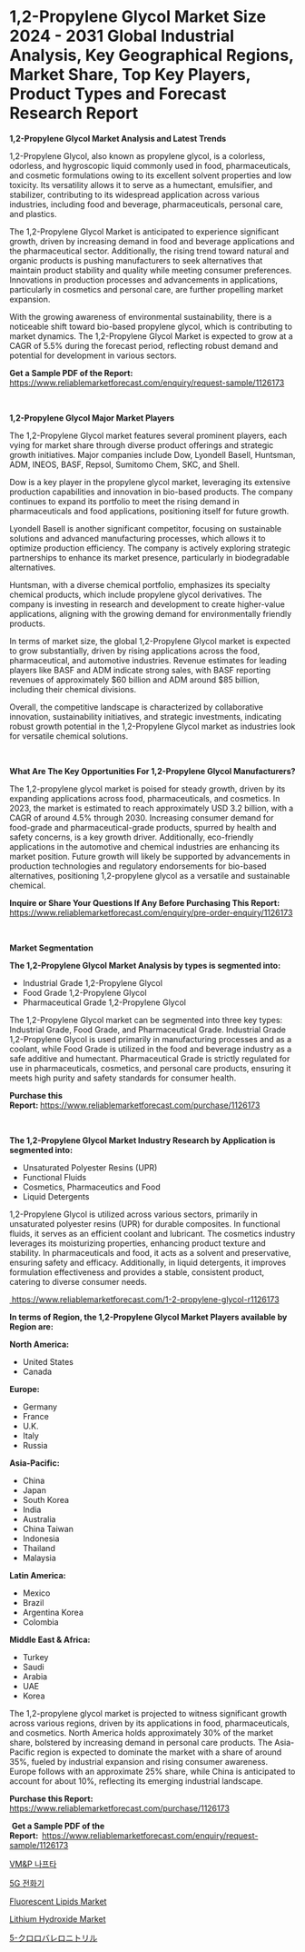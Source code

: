<p><h1>1,2-Propylene Glycol Market Size 2024 - 2031 Global Industrial Analysis, Key Geographical Regions, Market Share, Top Key Players, Product Types and Forecast Research Report</h1></p><p><strong>1,2-Propylene Glycol Market Analysis and Latest Trends</strong></p>
<p><p>1,2-Propylene Glycol, also known as propylene glycol, is a colorless, odorless, and hygroscopic liquid commonly used in food, pharmaceuticals, and cosmetic formulations owing to its excellent solvent properties and low toxicity. Its versatility allows it to serve as a humectant, emulsifier, and stabilizer, contributing to its widespread application across various industries, including food and beverage, pharmaceuticals, personal care, and plastics.</p><p>The 1,2-Propylene Glycol Market is anticipated to experience significant growth, driven by increasing demand in food and beverage applications and the pharmaceutical sector. Additionally, the rising trend toward natural and organic products is pushing manufacturers to seek alternatives that maintain product stability and quality while meeting consumer preferences. Innovations in production processes and advancements in applications, particularly in cosmetics and personal care, are further propelling market expansion.</p><p>With the growing awareness of environmental sustainability, there is a noticeable shift toward bio-based propylene glycol, which is contributing to market dynamics. The 1,2-Propylene Glycol Market is expected to grow at a CAGR of 5.5% during the forecast period, reflecting robust demand and potential for development in various sectors.</p></p>
<p><strong>Get a Sample PDF of the Report:&nbsp;</strong> <a href="https://www.reliablemarketforecast.com/enquiry/request-sample/1126173">https://www.reliablemarketforecast.com/enquiry/request-sample/1126173</a></p>
<p>&nbsp;</p>
<p><strong>1,2-Propylene Glycol Major Market Players</strong></p>
<p><p>The 1,2-Propylene Glycol market features several prominent players, each vying for market share through diverse product offerings and strategic growth initiatives. Major companies include Dow, Lyondell Basell, Huntsman, ADM, INEOS, BASF, Repsol, Sumitomo Chem, SKC, and Shell.</p><p>Dow is a key player in the propylene glycol market, leveraging its extensive production capabilities and innovation in bio-based products. The company continues to expand its portfolio to meet the rising demand in pharmaceuticals and food applications, positioning itself for future growth.</p><p>Lyondell Basell is another significant competitor, focusing on sustainable solutions and advanced manufacturing processes, which allows it to optimize production efficiency. The company is actively exploring strategic partnerships to enhance its market presence, particularly in biodegradable alternatives.</p><p>Huntsman, with a diverse chemical portfolio, emphasizes its specialty chemical products, which include propylene glycol derivatives. The company is investing in research and development to create higher-value applications, aligning with the growing demand for environmentally friendly products.</p><p>In terms of market size, the global 1,2-Propylene Glycol market is expected to grow substantially, driven by rising applications across the food, pharmaceutical, and automotive industries. Revenue estimates for leading players like BASF and ADM indicate strong sales, with BASF reporting revenues of approximately $60 billion and ADM around $85 billion, including their chemical divisions.</p><p>Overall, the competitive landscape is characterized by collaborative innovation, sustainability initiatives, and strategic investments, indicating robust growth potential in the 1,2-Propylene Glycol market as industries look for versatile chemical solutions.</p></p>
<p>&nbsp;</p>
<p><strong>What Are The Key Opportunities For 1,2-Propylene Glycol Manufacturers?</strong></p>
<p><p>The 1,2-propylene glycol market is poised for steady growth, driven by its expanding applications across food, pharmaceuticals, and cosmetics. In 2023, the market is estimated to reach approximately USD 3.2 billion, with a CAGR of around 4.5% through 2030. Increasing consumer demand for food-grade and pharmaceutical-grade products, spurred by health and safety concerns, is a key growth driver. Additionally, eco-friendly applications in the automotive and chemical industries are enhancing its market position. Future growth will likely be supported by advancements in production technologies and regulatory endorsements for bio-based alternatives, positioning 1,2-propylene glycol as a versatile and sustainable chemical.</p></p>
<p><strong>Inquire or Share Your Questions If Any Before Purchasing This Report:</strong> <a href="https://www.reliablemarketforecast.com/enquiry/pre-order-enquiry/1126173">https://www.reliablemarketforecast.com/enquiry/pre-order-enquiry/1126173</a></p>
<p>&nbsp;</p>
<p><strong>Market Segmentation</strong></p>
<p><strong>The 1,2-Propylene Glycol Market Analysis by types is segmented into:</strong></p>
<p><ul><li>Industrial Grade 1,2-Propylene Glycol</li><li>Food Grade 1,2-Propylene Glycol</li><li>Pharmaceutical Grade 1,2-Propylene Glycol</li></ul></p>
<p><p>The 1,2-Propylene Glycol market can be segmented into three key types: Industrial Grade, Food Grade, and Pharmaceutical Grade. Industrial Grade 1,2-Propylene Glycol is used primarily in manufacturing processes and as a coolant, while Food Grade is utilized in the food and beverage industry as a safe additive and humectant. Pharmaceutical Grade is strictly regulated for use in pharmaceuticals, cosmetics, and personal care products, ensuring it meets high purity and safety standards for consumer health.</p></p>
<p><strong>Purchase this Report:&nbsp;</strong><a href="https://www.reliablemarketforecast.com/purchase/1126173">https://www.reliablemarketforecast.com/purchase/1126173</a></p>
<p>&nbsp;</p>
<p><strong>The 1,2-Propylene Glycol Market Industry Research by Application is segmented into:</strong></p>
<p><ul><li>Unsaturated Polyester Resins (UPR)</li><li>Functional Fluids</li><li>Cosmetics, Pharmaceutics and Food</li><li>Liquid Detergents</li></ul></p>
<p><p>1,2-Propylene Glycol is utilized across various sectors, primarily in unsaturated polyester resins (UPR) for durable composites. In functional fluids, it serves as an efficient coolant and lubricant. The cosmetics industry leverages its moisturizing properties, enhancing product texture and stability. In pharmaceuticals and food, it acts as a solvent and preservative, ensuring safety and efficacy. Additionally, in liquid detergents, it improves formulation effectiveness and provides a stable, consistent product, catering to diverse consumer needs.</p></p>
<p><a href="https://www.reliablemarketforecast.com/1-2-propylene-glycol-r1126173">&nbsp;https://www.reliablemarketforecast.com/1-2-propylene-glycol-r1126173</a></p>
<p><strong>In terms of Region, the 1,2-Propylene Glycol Market Players available by Region are:</strong></p>
<p>
    <p> <strong> North America: </strong>
        <ul>
            <li>United States</li>
            <li>Canada</li>
        </ul>
        </p> 
    <p> <strong> Europe: </strong>
        <ul>
            <li>Germany</li>
            <li>France</li>
            <li>U.K.</li>
            <li>Italy</li>
            <li>Russia</li>
        </ul>
        </p> 
    <p> <strong> Asia-Pacific: </strong>
        <ul>
            <li>China</li>
            <li>Japan</li>
            <li>South Korea</li>
            <li>India</li>
            <li>Australia</li>
            <li>China Taiwan</li>
            <li>Indonesia</li>
            <li>Thailand</li>
            <li>Malaysia</li>
        </ul>
        </p> 
    <p> <strong> Latin America: </strong>
        <ul>
            <li>Mexico</li>
            <li>Brazil</li>
            <li>Argentina Korea</li>
            <li>Colombia</li>
        </ul>
        </p> 
    <p> <strong> Middle East & Africa: </strong>
        <ul>
            <li>Turkey</li>
            <li>Saudi</li>
            <li>Arabia</li>
            <li>UAE</li>
            <li>Korea</li>
        </ul>
    </p>
    </p>
<p><p>The 1,2-propylene glycol market is projected to witness significant growth across various regions, driven by its applications in food, pharmaceuticals, and cosmetics. North America holds approximately 30% of the market share, bolstered by increasing demand in personal care products. The Asia-Pacific region is expected to dominate the market with a share of around 35%, fueled by industrial expansion and rising consumer awareness. Europe follows with an approximate 25% share, while China is anticipated to account for about 10%, reflecting its emerging industrial landscape.</p></p>
<p><strong>Purchase this Report: </strong><a href="https://www.reliablemarketforecast.com/purchase/1126173">https://www.reliablemarketforecast.com/purchase/1126173</a></p>
<p>&nbsp;<strong>Get a Sample PDF of the Report:&nbsp;&nbsp;</strong><a href="https://www.reliablemarketforecast.com/enquiry/request-sample/1126173">https://www.reliablemarketforecast.com/enquiry/request-sample/1126173</a></p>
<p><strong></strong></p>
<p><p><a href="https://medium.com/@addiehirthe50/%EC%84%B8%EA%B3%84-vm-p-naphtha-market-%EC%9D%80-2024%EC%97%90%EC%84%9C-2031%EB%A1%9C-%EC%97%B0%ED%8F%89%EA%B7%A0-%EC%A6%9D%EA%B0%80%EC%9C%A8%EC%9D%84-%EB%B3%B4%EC%9D%BC-%EA%B2%83%EC%9C%BC%EB%A1%9C-%EC%98%88%EC%83%81%EB%90%A9%EB%8B%88%EB%8B%A4-ada1d2df8f29">VM&P 나프타</a></p><p><a href="https://medium.com/@addiehirthe50/%EC%84%B8%EA%B3%84-5g-phones-market-%EC%9D%80-2024%EC%97%90%EC%84%9C-2031%EB%A1%9C-%EC%97%B0%ED%8F%89%EA%B7%A0-%EC%A6%9D%EA%B0%80%EC%9C%A8%EC%9D%84-%EB%B3%B4%EC%9D%BC-%EA%B2%83%EC%9C%BC%EB%A1%9C-%EC%98%88%EC%83%81%EB%90%A9%EB%8B%88%EB%8B%A4-d0865bed20d1">5G 전화기</a></p><p><a href="https://www.linkedin.com/pulse/fluorescent-lipids-market-trends-focusing-insight-forecast-5ybac?trackingId=bUhVNPkIQJeZC%2F36basPuQ%3D%3D">Fluorescent Lipids Market</a></p><p><a href="https://issuu.com/reportprime-2/docs/lithium-hydroxide-market-size-2030._af7555944aad42">Lithium Hydroxide Market</a></p><p><a href="https://medium.com/@gfd5fgf/5-chlorovaleronitrile-market-%E3%81%AE%E3%82%B0%E3%83%AD%E3%83%BC%E3%83%90%E3%83%AB%E5%B8%82%E5%A0%B4%E6%A6%82%E8%A6%81%E3%81%AF-%E4%B8%96%E7%95%8C%E3%81%8A%E3%82%88%E3%81%B3%E4%B8%BB%E8%A6%81%E5%B8%82%E5%A0%B4%E3%81%AB%E3%81%8A%E3%81%91%E3%82%8B%E6%A5%AD%E7%95%8C%E3%81%AB%E5%BD%B1%E9%9F%BF%E3%82%92%E4%B8%8E%E3%81%88%E3%82%8B%E4%B8%BB%E8%A6%81%E3%81%AA%E3%83%88%E3%83%AC%E3%83%B3%E3%83%89%E3%81%AB%E3%81%A4%E3%81%84%E3%81%A6-%E7%8B%AC%E8%87%AA%E3%81%AE%E8%A6%96%E7%82%B9%E3%82%92%E6%8F%90%E4%BE%9B%E3%81%97%E3%81%BE%E3%81%99-55f604c934a8">5-クロロバレロニトリル</a></p></p>
